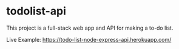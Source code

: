 # todolist-api

This project is a full-stack web app and API for making a to-do list.

Live Example: <https://todo-list-node-express-api.herokuapp.com/>
